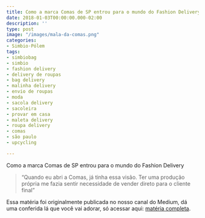 ```yaml
---
title: Como a marca Comas de SP entrou para o mundo do Fashion Delivery
date: 2018-01-03T00:00:00.000-02:00
description: ''
type: post
image: "/images/mala-da-comas.png"
categories:
- Simbio·Pólem
tags:
- simbiobag
- simbio
- fashion delivery
- delivery de roupas
- bag delivery
- malinha delivery
- envio de roupas
- moda
- sacola delivery
- sacoleira
- provar em casa
- maleta delivery
- roupa delivery
- comas
- são paulo
- upcycling

---
```

Como a marca Comas de SP entrou para o mundo do Fashion Delivery

> “Quando eu abri a Comas, já tinha essa visão. Ter uma produção própria me fazia sentir necessidade de vender direto para o cliente final” 

Essa matéria foi originalmente publicada no nosso canal do Medium, dá uma conferida lá que você vai adorar, só acessar aqui: [matéria completa](https://medium.com/simbio/fashion-delivery-voc%C3%AA-conhece-5d954ad7ac55).